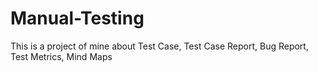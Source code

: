 # Manual-Testing
This is a project of mine about Test Case, Test Case Report, Bug Report, Test Metrics, Mind Maps

